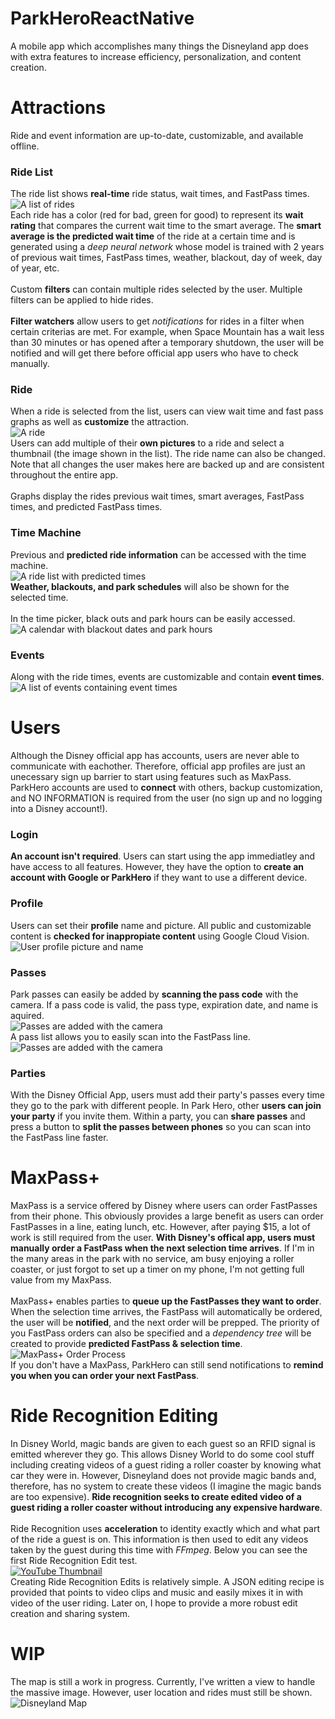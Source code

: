 # ParkHeroReactNative
A mobile app which accomplishes many things the Disneyland app does with extra features to increase efficiency, personalization, and content creation.

# Attractions
Ride and event information are up-to-date, customizable, and available offline.

### Ride List
The ride list shows <b>real-time</b> ride status, wait times, and FastPass times.
<br/>
![A list of rides](/rdme/multiRides1.png)
<br/>
Each ride has a color (red for bad, green for good) to represent its <b>wait rating</b> that compares the current wait time to the smart average.  The <b>smart average is the predicted wait time</b> of the ride at a certain time and is generated using a <i>deep neural network</i> whose model is trained with 2 years of previous wait times, FastPass times, weather, blackout, day of week, day of year, etc.
<br/><br/>
Custom <b>filters</b> can contain multiple rides selected by the user.  Multiple filters can be applied to hide rides.
<br/><br/>
<b>Filter watchers</b> allow users to get <i>notifications</i> for rides in a filter when certain criterias are met.  For example, when Space Mountain has a wait less than 30 minutes or has opened after a temporary shutdown, the user will be notified and will get there before official app users who have to check manually.

### Ride
When a ride is selected from the list, users can view wait time and fast pass graphs as well as <b>customize</b> the attraction.
<br/>
![A ride](/rdme/ride.png)
<br/>
Users can add multiple of their <b>own pictures</b> to a ride and select a thumbnail (the image shown in the list).  The ride name can also be changed.  Note that all changes the user makes here are backed up and are consistent throughout the entire app.
<br/><br/>
Graphs display the rides previous wait times, smart averages, FastPass times, and predicted FastPass times.

### Time Machine
Previous and <b>predicted ride information</b> can be accessed with the time machine.
<br/>
![A ride list with predicted times](/rdme/preds.png)
<br/>
<b>Weather, blackouts, and park schedules</b> will also be shown for the selected time.
<br/>
<br/>
In the time picker, black outs and park hours can be easily accessed.
<br/>
![A calendar with blackout dates and park hours](/rdme/scheds.png)
<br/>

### Events
Along with the ride times, events are customizable and contain <b>event times</b>.
<br />
![A list of events containing event times](/rdme/events.png)
<br />

# Users
Although the Disney official app has accounts, users are never able to communicate with eachother.  Therefore, official app profiles are just an unecessary sign up barrier to start using features such as MaxPass.  ParkHero accounts are used to <b>connect</b> with others, backup customization, and NO INFORMATION is required from the user (no sign up and no logging into a Disney account!).
### Login
<b>An account isn't required</b>. Users can start using the app immediatley and have access to all features.  However, they have the option to <b>create an account with Google or ParkHero</b> if they want to use a different device.

### Profile
Users can set their <b>profile</b> name and picture.  All public and customizable content is <b>checked for inappropiate content</b> using Google Cloud Vision.
<br />
![User profile picture and name](/rdme/profile.png)
<br />
### Passes
Park passes can easily be added by <b>scanning the pass code</b> with the camera.  If a pass code is valid, the pass type, expiration date, and name is aquired.
<br/>
![Passes are added with the camera](/rdme/addPass.png)
<br/>
A pass list allows you to easily scan into the FastPass line.
<br />
![Passes are added with the camera](/rdme/passes.png)
<br />

### Parties
With the Disney Official App, users must add their party's passes every time they go to the park with different people.  In Park Hero, other <b>users can join your party</b> if you invite them.  Within a party, you can <b>share passes</b> and press a button to <b>split the passes between phones</b> so you can scan into the FastPass line faster.

# MaxPass+
MaxPass is a service offered by Disney where users can order FastPasses from their phone.  This obviously provides a large benefit as users can order FastPasses in a line, eating lunch, etc.  However, after paying $15, a lot of work is still required from the user.  <b>With Disney's offical app, users must manually order a FastPass when the next selection time arrives</b>.  If I'm in the many areas in the park with no service, am busy enjoying a roller coaster, or just forgot to set up a timer on my phone, I'm not getting full value from my MaxPass.
<br />
<br />
MaxPass+ enables parties to <b>queue up the FastPasses they want to order</b>.  When the selection time arrives, the FastPass will automatically be ordered, the user will be <b>notified</b>, and the next order will be prepped.  The priority of you FastPass orders can also be specified and a <i>dependency tree</i> will be created to provide <b>predicted FastPass & selection time</b>.
<br />
![MaxPass+ Order Process](/rdme/fpProcess.png)
<br />
If you don't have a MaxPass, ParkHero can still send notifications to <b>remind you when you can order your next FastPass</b>.

# Ride Recognition Editing
In Disney World, magic bands are given to each guest so an RFID signal is emitted wherever they go.  This allows Disney World to do some cool stuff including creating videos of a guest riding a roller coaster by knowing what car they were in.  However, Disneyland does not provide magic bands and, therefore, has no system to create these videos (I imagine the magic bands are too expensive).  <b>Ride recognition seeks to create edited video of a guest riding a roller coaster without introducing any expensive hardware</b>.
<br />
<br />
Ride Recognition uses <b>acceleration</b> to identity exactly which and what part of the ride a guest is on.  This information is then used to edit any videos taken by the guest during this time with <i>FFmpeg</i>.  Below you can see the first Ride Recognition Edit test.
<br />
[![YouTube Thumbnail](/rdme/ytIcon.png)](https://www.youtube.com/watch?v=1GXFSrb2WSc)
<br />
Creating Ride Recognition Edits is relatively simple. A JSON editing recipe is provided that points to video clips and music and easily mixes it in with video of the user riding.  Later on, I hope to provide a more robust edit creation and sharing system.

# WIP
The map is still a work in progress.  Currently, I've written a view to handle the massive image.  However, user location and rides must still be shown.
![Disneyland Map](/rdme/map.png)
